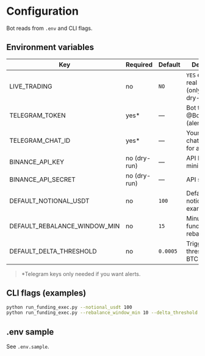 # Configuration

Bot reads from `.env` and CLI flags.

## Environment variables
| Key | Required | Default | Description |
|-----|----------|---------|-------------|
| LIVE_TRADING | no | `NO` | `YES` enables real orders (only after 48h dry-run). |
| TELEGRAM_TOKEN | yes* | — | Bot token from @BotFather (alerts). |
| TELEGRAM_CHAT_ID | yes* | — | Your chat/channel ID for alerts. |
| BINANCE_API_KEY | no (dry-run) | — | API key with minimal perms. |
| BINANCE_API_SECRET | no (dry-run) | — | API secret. |
| DEFAULT_NOTIONAL_USDT | no | `100` | Default notional for examples/tests. |
| DEFAULT_REBALANCE_WINDOW_MIN | no | `15` | Minutes before funding to rebalance. |
| DEFAULT_DELTA_THRESHOLD | no | `0.0005` | Trigger threshold (in BTC). |

> *Telegram keys only needed if you want alerts.

## CLI flags (examples)
```bash
python run_funding_exec.py --notional_usdt 100
python run_funding_exec.py --rebalance_window_min 10 --delta_threshold 0.0004
```

## .env sample
See `.env.sample`.
